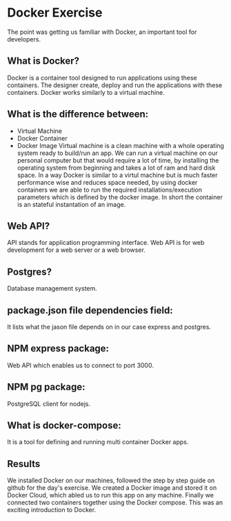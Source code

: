 # Docker Exercise
The point was getting us familiar with Docker, an important tool for developers.

## What is Docker?
Docker is a container tool designed to run applications using these containers. The designer create, deploy and run the applications with these containers.
Docker works similarly to a virtual machine.

## What is the difference between:
* Virtual Machine
* Docker Container
* Docker Image
Virtual machine is a clean machine with a whole operating system ready to build/run an app.
We can run a virtual machine on our personal computer but that would require a lot of time, by
installing the operating system from beginning and takes a lot of ram and hard disk space.
In a way Docker is similar to a virtul machine but is much faster performance wise and reduces
space needed, by using docker containers we are able to run the required installations/execution parameters which is defined
by the docker image. In short the container is an stateful instantation of an image.

## Web API?
API stands for application programming interface. Web API is for web development for a web server or a web browser.

## Postgres?
Database management system.

## package.json file dependencies field:
It lists what the jason file depends on in our case express and postgres.

## NPM express package:
Web API which enables us to connect to port 3000.

## NPM pg package:
PostgreSQL client for nodejs.

## What is docker-compose:
It is a tool for defining and running multi container Docker apps.

## Results
We installed Docker on our machines, followed the step by step guide on github for the day's exercise. We created
a Docker image and stored it on Docker Cloud, which abled us to run this app on any machine. Finally we connected
two containers together using the Docker compose. This was an exciting introduction to Docker.